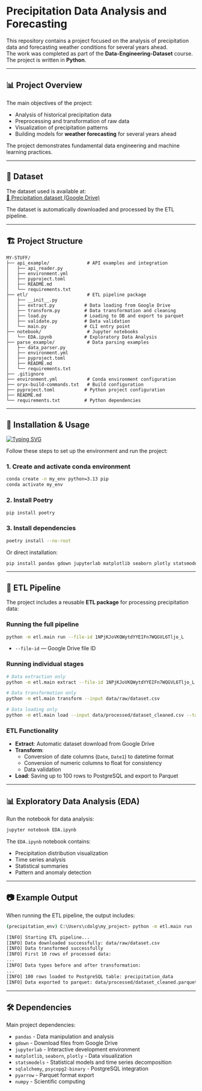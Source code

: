 # Precipitation Data Analysis and Forecasting 

This repository contains a project focused on the analysis of precipitation data and forecasting weather conditions for several years ahead.  
The work was completed as part of the **Data-Engineering-Dataset** course.  
The project is written in **Python**.

---

## 📊 Project Overview
The main objectives of the project:
- Analysis of historical precipitation data
- Preprocessing and transformation of raw data
- Visualization of precipitation patterns
- Building models for **weather forecasting** for several years ahead

The project demonstrates fundamental data engineering and machine learning practices.

---

## 📂 Dataset
The dataset used is available at:  
[📎 Precipitation dataset (Google Drive)](https://drive.google.com/file/d/1NPjKJoVKQWytdYYEIFn7WQGVL6Tljo_L/view?usp=drive_link)

The dataset is automatically downloaded and processed by the ETL pipeline.

---

## 🏗️ Project Structure

```
MY-STUFF/
├── api_example/              # API examples and integration
│   ├── api_reader.py
│   ├── environment.yml
│   ├── pyproject.toml
│   ├── README.md
│   └── requirements.txt
├── etl/                      # ETL pipeline package
│   ├── __init__.py
│   ├── extract.py           # Data loading from Google Drive
│   ├── transform.py         # Data transformation and cleaning
│   ├── load.py              # Loading to DB and export to parquet
│   ├── validate.py          # Data validation
│   └── main.py              # CLI entry point
├── notebook/                 # Jupyter notebooks
│   └── EDA.ipynb            # Exploratory Data Analysis
├── parse_example/            # Data parsing examples
│   ├── data_parser.py
│   ├── environment.yml
│   ├── pyproject.toml
│   ├── README.md
│   └── requirements.txt
├── .gitignore
├── environment.yml           # Conda environment configuration
├── oryx-build-commands.txt   # Build configuration
├── pyproject.toml           # Python project configuration
├── README.md
└── requirements.txt         # Python dependencies
```

---

## 🚀 Installation & Usage
[![Typing SVG](https://readme-typing-svg.herokuapp.com?color=%2336BCF7&lines=Installation+&+Usage)](https://git.io/typing-svg)

Follow these steps to set up the environment and run the project:

### 1. Create and activate conda environment
```bash
conda create -n my_env python=3.13 pip
conda activate my_env
```

### 2. Install Poetry
```bash
pip install poetry
```

### 3. Install dependencies
```bash
poetry install --no-root
```

Or direct installation:
```bash
pip install pandas gdown jupyterlab matplotlib seaborn plotly statsmodels numpy sqlalchemy psycopg2-binary pyarrow
```

---

## 🔄 ETL Pipeline

The project includes a reusable **ETL package** for processing precipitation data:

### Running the full pipeline

```bash
python -m etl.main run --file-id 1NPjKJoVKQWytdYYEIFn7WQGVL6Tljo_L
```

* `--file-id` — Google Drive file ID

### Running individual stages

```bash
# Data extraction only
python -m etl.main extract --file-id 1NPjKJoVKQWytdYYEIFn7WQGVL6Tljo_L

# Data transformation only
python -m etl.main transform --input data/raw/dataset.csv

# Data loading only
python -m etl.main load --input data/processed/dataset_cleaned.csv --table precipitation_data
```

### ETL Functionality

- **Extract**: Automatic dataset download from Google Drive
- **Transform**: 
  - Conversion of date columns (`Date`, `Date1`) to datetime format
  - Conversion of numeric columns to float for consistency
  - Data validation
- **Load**: Saving up to 100 rows to PostgreSQL and export to Parquet

---

## 📊 Exploratory Data Analysis (EDA)


Run the notebook for data analysis:

```bash
jupyter notebook EDA.ipynb
```

The `EDA.ipynb` notebook contains:
- Precipitation distribution visualization
- Time series analysis
- Statistical summaries
- Pattern and anomaly detection

---

## 📷 Example Output

When running the ETL pipeline, the output includes:

```bash
(precipitation_env) C:\Users\cdolg\my_project> python -m etl.main run --file-id 1NPjKJoVKQWytdYYEIFn7WQGVL6Tljo_L --table precipitation_data

[INFO] Starting ETL pipeline...
[INFO] Data downloaded successfully: data/raw/dataset.csv
[INFO] Data transformed successfully
[INFO] First 10 rows of processed data:
...
[INFO] Data types before and after transformation:
...
[INFO] 100 rows loaded to PostgreSQL table: precipitation_data
[INFO] Data exported to parquet: data/processed/dataset_cleaned.parquet
```

---

## 🛠️ Dependencies

Main project dependencies:
- `pandas` - Data manipulation and analysis
- `gdown` - Download files from Google Drive
- `jupyterlab` - Interactive development environment
- `matplotlib`, `seaborn`, `plotly` - Data visualization
- `statsmodels` - Statistical models and time series decomposition
- `sqlalchemy`, `psycopg2-binary` - PostgreSQL integration
- `pyarrow` - Parquet format export
- `numpy` - Scientific computing
